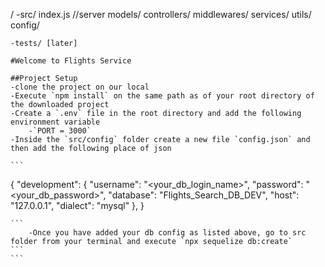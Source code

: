 /
    -src/
        index.js //server
        models/
        controllers/
        middlewares/
        services/
        utils/
        config/
        
    -tests/ [later]
    
    #Welcome to Flights Service
    
    ##Project Setup
    -clone the project on our local
    -Execute `npm install` on the same path as of your root directory of the downloaded project
    -Create a `.env` file in the root directory and add the following environment variable
        -`PORT = 3000`
    -Inside the `src/config` folder create a new file `config.json` and then add the following place of json

    ```
 {
  "development": {
    "username": "<your_db_login_name>",
    "password": "<your_db_password>",
    "database": "Flights_Search_DB_DEV",
    "host": "127.0.0.1",
    "dialect": "mysql"
  },
}

    ```
        -Once you have added your db config as listed above, go to src folder from your terminal and execute `npx sequelize db:create`
    ```
    ```
